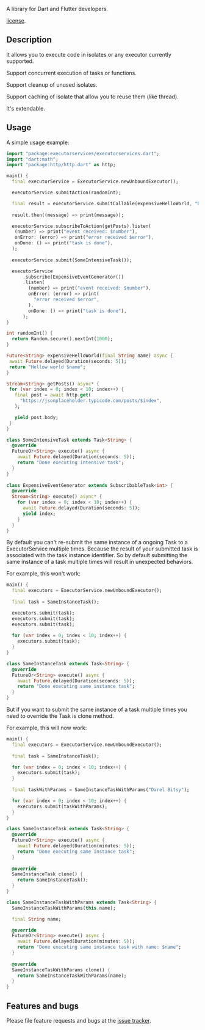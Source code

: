 A library for Dart and Flutter developers.

[license](https://github.com/bitsydarel/executorservices/blob/master/LICENSE).

## Description
It allows you to execute code in isolates or any executor currently supported.

Support concurrent execution of tasks or functions.

Support cleanup of unused isolates.

Support caching of isolate that allow you to reuse them (like thread).

It's extendable.

## Usage

A simple usage example:

```dart
import "package:executorservices/executorservices.dart";
import "dart:math";
import "package:http/http.dart" as http;

main() {
  final executorService = ExecutorService.newUnboundExecutor();

  executorService.submitAction(randomInt);

  final result = executorService.submitCallable(expensiveHelloWorld, "Darel Bitsy");
  
  result.then((message) => print(message));

  executorService.subscribeToAction(getPosts).listen(
   (number) => print("event received: $number"),
   onError: (error) => print("error received $error"),
   onDone: () => print("task is done"),
  );
  
  executorService.submit(SomeIntensiveTask());

  executorService
      .subscribe(ExpensiveEventGenerator())
      .listen(
        (number) => print("event received: $number"),
        onError: (error) => print(
          "error received $error",
        ),
        onDone: () => print("task is done"),
      );
}

int randomInt() {
  return Random.secure().nextInt(1000);
}

Future<String> expensiveHelloWorld(final String name) async {
 await Future.delayed(Duration(seconds: 5));
 return "Hellow world $name";
}

Stream<String> getPosts() async* {
 for (var index = 0; index < 10; index++) {
   final post = await http.get(
     "https://jsonplaceholder.typicode.com/posts/$index",
   );

   yield post.body;
 }
}

class SomeIntensiveTask extends Task<String> {
  @override
  FutureOr<String> execute() async {
    await Future.delayed(Duration(seconds: 5));
    return "Done executing intensive task";
  }
}
 
class ExpensiveEventGenerator extends SubscribableTask<int> {
  @override
  Stream<String> execute() async* {
    for (var index = 0; index < 10; index++) {
      await Future.delayed(Duration(seconds: 5));
      yield index;
    }
  }
}
```

By default you can't re-submit the same instance of a ongoing Task to a ExecutorService multiple times.
Because the result of your submitted task is associated with the task instance identifier.
So by default submitting the same instance of a task multiple times will result in unexpected behaviors.

For example, this won't work:

```dart
main() {
  final executors = ExecutorService.newUnboundExecutor();
  
  final task = SameInstanceTask();

  executors.submit(task);
  executors.submit(task);
  executors.submit(task);
  
  for (var index = 0; index < 10; index++) {
    executors.submit(task);
  }
}

class SameInstanceTask extends Task<String> {
  @override
  FutureOr<String> execute() async {
    await Future.delayed(Duration(seconds: 5));
    return "Done executing same instance task";
  }
} 
``` 

But if you want to submit the same instance of a task multiple times you need to override the Task is clone method.

For example, this will now work:
```dart
main() {
  final executors = ExecutorService.newUnboundExecutor();
  
  final task = SameInstanceTask();

  for (var index = 0; index < 10; index++) {
    executors.submit(task);
  }
  
  final taskWithParams = SameInstanceTaskWithParams("Darel Bitsy");

  for (var index = 0; index < 10; index++) {
    executors.submit(taskWithParams);
  }
}

class SameInstanceTask extends Task<String> {
  @override
  FutureOr<String> execute() async {
    await Future.delayed(Duration(minutes: 5));
    return "Done executing same instance task";
  }
  
  @override
  SameInstanceTask clone() {
    return SameInstanceTask();
  }
}

class SameInstanceTaskWithParams extends Task<String> {
  SameInstanceTaskWithParams(this.name);

  final String name;

  @override
  FutureOr<String> execute() async {
    await Future.delayed(Duration(minutes: 5));
    return "Done executing same instance task with name: $name";
  }
    
  @override
  SameInstanceTaskWithParams clone() {
    return SameInstanceTaskWithParams(name);
  }
}
```

## Features and bugs

Please file feature requests and bugs at the [issue tracker][tracker].

[tracker]:https://github.com/bitsydarel/executorservices/issues
